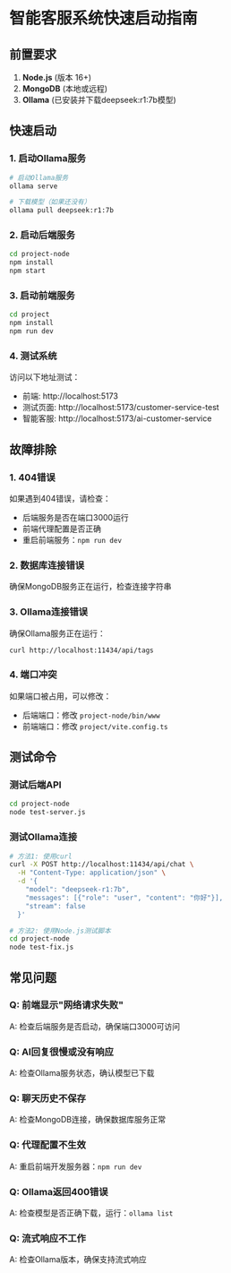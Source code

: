 # 智能客服系统快速启动指南

## 前置要求

1. **Node.js** (版本 16+)
2. **MongoDB** (本地或远程)
3. **Ollama** (已安装并下载deepseek:r1:7b模型)

## 快速启动

### 1. 启动Ollama服务
```bash
# 启动Ollama服务
ollama serve

# 下载模型（如果还没有）
ollama pull deepseek:r1:7b
```

### 2. 启动后端服务
```bash
cd project-node
npm install
npm start
```

### 3. 启动前端服务
```bash
cd project
npm install
npm run dev
```

### 4. 测试系统
访问以下地址测试：
- 前端: http://localhost:5173
- 测试页面: http://localhost:5173/customer-service-test
- 智能客服: http://localhost:5173/ai-customer-service

## 故障排除

### 1. 404错误
如果遇到404错误，请检查：
- 后端服务是否在端口3000运行
- 前端代理配置是否正确
- 重启前端服务：`npm run dev`

### 2. 数据库连接错误
确保MongoDB服务正在运行，检查连接字符串

### 3. Ollama连接错误
确保Ollama服务正在运行：
```bash
curl http://localhost:11434/api/tags
```

### 4. 端口冲突
如果端口被占用，可以修改：
- 后端端口：修改 `project-node/bin/www`
- 前端端口：修改 `project/vite.config.ts`

## 测试命令

### 测试后端API
```bash
cd project-node
node test-server.js
```

### 测试Ollama连接
```bash
# 方法1: 使用curl
curl -X POST http://localhost:11434/api/chat \
  -H "Content-Type: application/json" \
  -d '{
    "model": "deepseek-r1:7b",
    "messages": [{"role": "user", "content": "你好"}],
    "stream": false
  }'

# 方法2: 使用Node.js测试脚本
cd project-node
node test-fix.js
```

## 常见问题

### Q: 前端显示"网络请求失败"
A: 检查后端服务是否启动，确保端口3000可访问

### Q: AI回复很慢或没有响应
A: 检查Ollama服务状态，确认模型已下载

### Q: 聊天历史不保存
A: 检查MongoDB连接，确保数据库服务正常

### Q: 代理配置不生效
A: 重启前端开发服务器：`npm run dev`

### Q: Ollama返回400错误
A: 检查模型是否正确下载，运行：`ollama list`

### Q: 流式响应不工作
A: 检查Ollama版本，确保支持流式响应 
